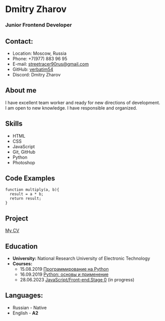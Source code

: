 # Dmitry Zharov 
### Junior Frontend Developer
## Contact:
- Location: Moscow, Russia
- Phone: +7(977) 883 96 95
- E-mail: <streetracer90rus@gmail.com>
- GitHub: [verbatim54](https://github.com/Verbatim54?tab=repositories)
- Discord: Dmitry Zharov
## About me
I have excellent team worker and ready for new directions of development.<br> I am open to new knowledge. I have responsible and organized.
## Skills
- HTML
- CSS
- JavaScript
- Git, GitHub
- Python
- Photoshop
## Code Examples
```
function multiply(a, b){
  result = a * b;
  return result;
}
```
## Project
[My CV](https://verbatim54.github.io/rsschool-cv/cv)
## Education
- **University:** National Research University of Electronic Technology
- **Courses:**
  - 15.08.2019 [Программирование на Python](https://stepik.org/course/67/promo)
  - 16.09.2019 [Python: основы и применение](https://stepik.org/course/512/promo)
  - 28.06.2023 [JavaScript/Front-end.Stage 0](https://rs.school/js-stage0/) (in progress)
## Languages:
- Russian - Native
- English - **A2**


